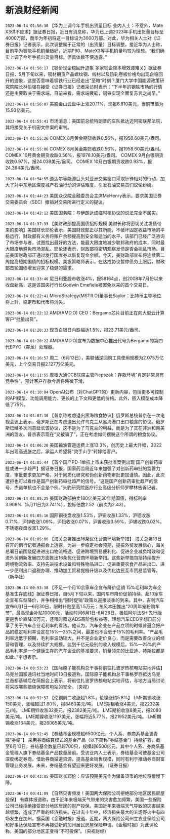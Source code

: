 # 新浪财经新闻
`2023-06-14 01:56:30` 【华为上调今年手机出货量目标 业内人士：不意外，Mate X3供不应求】据证券日报，近日有消息称，华为已上调2023年手机出货量目标至4000万部，而华为年初将这一目标设为3000万部。对此，华为相关人士对《证券日报》记者表示，此次调整属于正常的（出货量）目标调整。接近华为人士称，目前华为智能手机销量趋好，近期P60、MateX3等手机销量均较为理想。“我们确实上调了今年手机出货量目标。但具体数不便透露。”

`2023-06-14 01:56:17` 【钢价现企稳回升迹象 多家钢企降本增效渡难关】据证券日报，5月下旬以来，钢材期货产品螺纹钢、线材以及热轧卷板价格均出现企稳回升的迹象，这是否意味着钢铁行业已经走出“至暗”时刻？厦门大学中国能源政策研究院院长林伯强在接受《证券日报》记者采访时表示：“下半年的钢铁市场的行情还是主要取决于需求端。目前来看，需求端疲软，钢铁实现全面复苏言之尚早。”

`2023-06-14 01:56:07` 美股金山云盘中上涨20.11%，现报6.810美元，当前市值为15.93亿美元。

`2023-06-14 01:55:41` 市场消息：美国前总统特朗普的车队抵达迈阿密联邦法院，其将接受关于机密文件案的审判。

`2023-06-14 01:55:26` COMEX 8月黄金期货收跌0.56%，报1958.60美元/盎司。

`2023-06-14 01:55:06` COMEX 8月黄金期货收跌0.56%，报1958.60美元/盎司。
COMEX 10月黄金期货收跌0.56%，报1978.10美元/盎司。
COMEX 9月白银期货收跌0.97%，报24.039美元/盎司。
COMEX 10月白银期货收跌0.93%，报24.364美元/盎司。

`2023-06-14 01:54:55` 道达尔等能源巨头对亚洲交易窗口采取针锋相对的行动，加大了对中东地区深度减产石油行动的评估难度，引发石油交易员们议论纷纷。

`2023-06-14 01:44:23` 美国众议院金融委员会主席McHenry表示，要求美国证券交易委员会（SEC）撤销对交易所进行定义的提议。

`2023-06-14 01:42:12` 美国国务院：与伊朗达成临时核协议的说法完全不属实。

`2023-06-14 01:37:33` 【美财政部提高国债招标规模 美财长称将密切关注发债带来的影响】美国财长耶伦表示，美国财政部正尽其所能，不破坏固定收益市场的平稳运行。财政部有义务将账户余额提高到安全和适当的水平，该部门已经广泛咨询了市场参与者，试图找出最好的方法，能最大限度地减少联邦政府的成本，同时最大限度地避免市场混乱。耶伦还表示，财政部将密切观察发债是否会扰乱市场。目前美国财政部正通过发行国库券以恢复现金余额。今天，美财政部宣布将连续第二周提高短期国债的招标规模。美银策略师表示，在达成协议暂停债务上限后，财政部首轮国债增发迎来了稳健的需求。

`2023-06-14 01:33:46` 尼日利亚股市收涨4%，报58164点，创2008年7月份以来收盘新高，这是该国央行行长Godwin Emefiele被罢免以来的首个交易日。

`2023-06-14 01:22:41` MicroStrategy(MSTR.O)董事长Saylor：比特币主导地位将上升，稳定币和代币将消失。

`2023-06-14 01:22:12` AMD(AMD.O) CEO：Bergamo芯片目前正在向大型云计算客户“批量出货”。

`2023-06-14 01:20:33` 现货白银日内跌幅达1.5%，报23.71美元/盎司。

`2023-06-14 01:20:22` AMD(AMD.O)宣布为数据中心推出代号为Bergamo的第四代EPYC（霄龙）处理器。

`2023-06-14 01:16:57` 周二（6月13日），美联储逆回购工具使用规模为2.075万亿美元，上个交易日报2.127万亿美元。

`2023-06-14 01:11:55` 摩根大通CCB联席主管Piepszak：存款环境“肯定非常具有竞争性”。预计客户存款今后将略微下滑。

`2023-06-14 01:10:04` OpenAI公布（对ChatGPT的）更新内容，包括更多可控制的API模型、功能调用能力、更长的上下文和更低的价格。此外，嵌入模型成本降低了75%。

`2023-06-14 01:07:30` 【普京称考虑退出黑海粮食协议】俄罗斯总统普京在一次电视会议上表示，俄罗斯正在考虑退出允许乌克兰从黑海港口出口粮食的协议。俄罗斯已经多次同意延长该协议，这不是为了乌克兰的利益，而是为了其在非洲和南美洲的盟友。普京表示现在“又被骗了”，正在考虑如何摆脱这个所谓的粮食协议。

`2023-06-14 01:06:20` 美国输油管道运费上涨13.3%，创历史上最大升幅，2022年出现高通胀之后，承运人希望将“烫手山芋”转嫁给客户。

`2023-06-14 01:05:44` 【首个国产PD-1单抗上市未获批准案例出现 国产创新药审批或进一步趋严】据证券日报，国家药监局近年来加强了对创新药审批的监管力度，审批要求更加严格，对于同质化研究和伪创新药物审批更加谨慎。因此，此次遭拒也可以看作是国产创新药审批趋严的信号。“这是国产创新药审批趋严的信号，杰诺单抗也不会是个例。”头豹研究院医疗行业高级分析师罗攀林告诉记者。

`2023-06-14 01:05:25` 美国财政部拍卖180亿美元30年期国债，得标利率3.908%（5月11日为3.741%），投标倍数2.52（前次为2.43）。

`2023-06-14 01:05:16` 国际铜夜盘收涨1.53%，沪铜收涨1.33%，沪铝收涨0.71%，沪锌收涨1.09%，沪铅收涨0.07%，沪镍收涨3.59%，沪锡收跌0.02%。不锈钢夜盘收涨1.29%。

`2023-06-14 01:05:06` 【海关总署推出16条优化营商环境新举措】 海关总署13日召开的例行记者通报会上透露，为进一步稳定社会预期，提振外贸发展信心，海关总署日前围绕促进进出口物流畅通、促进跨境贸易便利化、促进企业减负增效和促进外贸创新发展四方面推出16条优化营商环境新举措。这些新举措包括持续提升跨境物流效率、支持先进技术设备和特殊物品进口、促进重要农食产品进出口、进一步便利出口退税办理、推动加工贸易提档升级以及优化边民互市贸易监管等。（新华社）

`2023-06-14 00:53:38` 【不足一个月10余家车企宣布降价促销 15%毛利率为车企基准生存底线】据证券日报，自5月下旬以来，国内车市降价促销持续，超10家车企宣布车型降价，并争相推出“限时促销”政策以迎接淡季的到来。其中，吉利汽车宣布6月1日—6月30日，限时补贴至高1.5万元；东风本田推出“20周年宠粉购车节”，最高现金补贴10000元，活动时间6月1日-6月26日。极狐阿尔法SHi先行版更是售价直降10万元，还限时赠送ADS高阶包权益等。理想汽车CEO李想日前分享了关于汽车企业毛利率的看法。他认为，汽车企业在产品立项的时候普遍会把产品的稳定毛利率设定在15%—25%之间，最差也不会低于15%的毛利率。“产品毛利率远低于预期，毛利率波动较大，并不是企业定价良心，而是需要改善企业的经营和管理，以及持续扩大规模。达到千亿元级别的收入规模后，15%—25%的产品毛利率是一个健康生存的汽车企业的基准要求，销量领先的比亚迪、特斯拉都是如此。”李想表示。

`2023-06-14 00:53:23` 【国际原子能机构总干事将前往扎波罗热核电站实地评估】乌克兰国家通讯社当地时间13日报道称，国际原子能机构总干事格罗西抵达乌克兰首都基辅后在简报会上表示，将前往扎波罗热核电站实地评估，与地方当局讨论将采取哪些措施保障核电站的安全。（央视）

`2023-06-14 00:52:57` 【伦铜周二收涨超1.8%，伦镍涨约5.8%】 
LME期铜收涨150美元，涨幅超过1.80%，报8460美元/吨。
LME期铝收涨4美元，报2232美元/吨。
LME期锌收涨32美元，报2382美元/吨。
LME期铅收涨8美元，报2080美元/吨。
LME期镍收涨1197美元，涨幅将近5.77%，报21952美元/吨。
LME期锡收涨164美元，报26065美元/吨。

`2023-06-14 00:52:45` 【券结基金规模超6500亿元，个人系、券商系基金更青睐“券结”】 采用券商结算模式的基金产品（以下简称“券结基金”）持续扩容，截至6月13日，券结基金数量已超700只，规模超6500亿元，其中个人系、券商系基金管理人旗下券结基金产品数量居前。受访业内人士表示，券结基金可使基金公司深度绑定券商，借助券商渠道资源，提高基金销售规模，同时有利于推动券商财富管理业务发展。未来，券结基金有望迎来更好发展。（证券日报）

`2023-06-14 00:43:05` 美国财长耶伦：应该预期美元作为储备货币的地位将缓慢下降。

`2023-06-14 00:41:09` 【自然灾害频发！美国两大保险公司拒绝部分地区居民房屋投保】 有媒体报道称，由于近年来极端天气带来的灾害愈加频繁，美国一些保险公司已经拒绝接受部分地区居民的财产投保。美国近年来极端天气导致的灾害越来越频繁，造成了严重的经济损失。在过去十年中，经济损失最大的五场野火中有四场发生在加州。据英国《金融时报》报道，近期，两大保险公司州立农业保险公司和好事达保险宣布不再接受新的加州居民房屋保险申请。《金融时报》对此评论称，美国的部分地区正变得“不可投保”。（央视财经）

